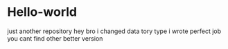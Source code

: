 # Hello-world
just another repository
hey bro i changed data tory type
i wrote perfect job you cant find other better version

